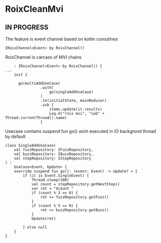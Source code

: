 # RoixCleanMvi

## IN PROGRESS

The feature is event channel based on kotlin coroutines 

```
IRoixChannel<Event> by RoixChannel()
```

RoixChannel is carcass of MVI chains 
```
    : IRoixChannel<Event> by RoixChannel() {
...
    init {

      go(multiAddUseCase)
                .with(
                    go(singleAddUseCase)
                )
                .to(initialState, mainReducer)
                .sub {
                    items.update(it.results)
                    Log.d("roix mvi", "sub" + Thread.currentThread().name)
                }
 ```
Usecase contains suspend fun go() wich executed in IO backgrond thread by default 

```
class SingleAddUseCase(
    val fuzzRepository: IFuzzRepository,
    val buzzRepository: IBuzzRepository,
    val stepRepository: IStepRepository
) :
    UseCase<Event, Update> {
    override suspend fun go(): (event: Event) -> Update? = {
        if (it is Event.SingleEvent) {
            Thread.sleep(300)
            val count = stepRepository.getNextStep()
            var ret = "$count "
            if (count % 3 == 0) {
                ret += fuzzRepository.getFuzz()
            }
            if (count % 5 == 0) {
                ret += buzzRepository.getBuzz()
            }
            Update(ret)

        } else null
    }
}
```
